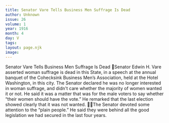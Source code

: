 ```yaml
---
title: Senator Vare Tells Business Men Suffrage Is Dead
author: Unknown
issue: 26
volume: 1
year: 1916
month: 4
day: V
tags:
layout: page.njk
image:
---
```

Senator Vare Tells Business Men Suffrage Is Dead Senator Edwin H. Vare asserted woman suffrage is dead in this State, in a speech at the annual banquet of the Cohecksink Business Men’s Association, held at the Hotel Washington, in this city. The Senator declared he was no longer interested in woman suffrage, and didn't care whether the majority of women wanted it or not. He said it was a matter that was for the male voters to say whether “their women should have the vote.” He remarked that the last election showed clearly that it was not wanted. The Senator devoted some attention to the “plain people.” He said they were behind all the good legislation we had secured in the last four years. 
